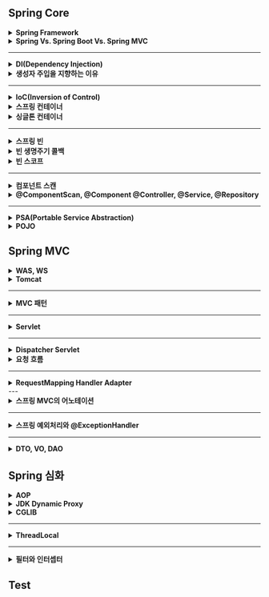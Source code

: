## Spring Core

<details>
    <summary><b>Spring Framework</b></summary>

## 정리
### 스프링 프레임워크란?
- 자바 엔터프라이즈 개발을 편하게 해주는 경량급 오픈소스 애플리케이션 프레임워크
### 특징
- 프레임워크 
  - 응용 프로그램이나 소프트웨어 솔루션 개발을 수월하기 위해 구조, 틀이 제공된 소프트웨어 환경
- 애플리케이션 프레임워크
  - 특정 계층이나 기술, 업무 분야에 국한되지 않고 애플리케이션 전 영역을 포괄하는 범용적인 프레임워크
  - 애플리케이션 개발을 편하게 해준다.
- 경량급
  - 실제 스프링의 코드가 작은 규모로 되어있다는 뜻이 아니라 개발 환경이나 서버 환경이 더 가볍다는 의미이다.
  - EJB 는 WAS 를 이용하여 개발환경을 갖추는데 비용이 컸지만, Spring 은 톰캣이나 제티 등 가벼운 서버 환경에서도 동작한다.
    - 개발 과정이 더 편리해지고 생산성과 품질면에서 유리하다.
- 자바 엔터프라이즈 개발이 편하다.
  - 로우 레벨을 신경쓰지 않고 비즈니스 로직만 구현하는데 집중할 수 있다.
- 오픈 소스
  - 유연한 개발을 통해 버그와 문제점이 빠르게 발견된다.
  - 하지만 개발이 계속 될 것이라는 보장이 없다.
- POJO 기반
  - POJO(Plain Old Java Object) 기반으로 특정한 기술과 환경에 종속되지 않는 코드를 만들고 쉬운 개발을 보장해준다.
  - AOP, DI, PSA
## 예상 질문

## 참조
- https://incheol-jung.gitbook.io/docs/study/tobys-spring/undefined/8
</details>

<details>
    <summary><b>Spring Vs. Spring Boot Vs. Spring MVC</b></summary>

## 정리
### Spring
- 애플리케이션 개발을 편하게 해준는 자바의 프레임워크로 IoC 와 DI 를 통해 느슨한 결합을 유지할 수 있게 합니다.
### Spring Boot
- 스프링 프레임워크의 모듈로 설정 과정을 최소화 하도록 돕습니다. 
- 특징
  - 자동 설정
  - 내장 서버 제공 (톰캣, 제티)
  - in-memory DB 제공(H2)
  - 의존성의 버전 관리 (starter)
  - boilerplate code 빈도 낮춤
### Spring MVC
- 웹 애플리케이션 개발을 위한 MVC 프레임워크로 HTTP 기반입니다.
- 특징
  - MVC 패턴
  - 웹 애플리케이션을 위한 설정이 되어있음
## 예상 질문

## 참조
- https://www.javatpoint.com/spring-vs-spring-boot-vs-spring-mvc
</details>

---

<details>
    <summary><b>DI(Dependency Injection)</b></summary>

## 정리
### DI 란?
- 외부에서 두 객체 간의 관계를 결정해주는 디자인 패턴
- 인터페이스를 사이에 둬서 클래스 레벨에서 의존관계가 고정되지 않도록 하고 런타임 시에 관계를 동적으로 주입하여 유연성을 높이고 결합도를 낮출 수 있다.
### 생성자 주입
- 생성자를 통해 의존관계를 주입하는 방식
- 생성자의 호출 시점에 1회 호출되는 것이 보장된다.
### Setter 주입
- Setter 를 통해 의존 관계를 주입하는 방법
- 주입받는 객체가 변경될 가능성이 있는 경우에 사용
### 필드 주입
- 필드에 바로 의존 관계를 주입하는 방법
- 외부에서 접근이 불가능해서 테스트 코드 작성에 어려움이 존재한다.
- DI 프레임워크가 강제된다.
## 예상 질문

## 참조
- https://mangkyu.tistory.com/150
</details>

<details>
    <summary><b>생성자 주입을 지향하는 이유</b></summary>

## 정리
- 객체의 불변성 확보
- 테스트 코드 작성 용이
- final 키워드 작성
- 스프링에 비침투적인 코드 작성
- 순환 참조 에러 방지
## 예상 질문

## 참조
- https://mangkyu.tistory.com/125
</details>

---

<details>
    <summary><b>IoC(Inversion of Control)</b></summary>

## 정리
### IoC 란?
- 객체의 생성과 의존 관계 설정 등의 제어권을 넘기는 것을 의미한다. 애플리케이션 코드가 아니라 IoC 컨테이너에 의해 제어된다.
## 예상 질문

## 참조

</details>

<details>
    <summary><b>스프링 컨테이너</b></summary>

## 정리
### 스프링 컨테이너 (IoC 컨테이너)란?
![spring_container](images/spring_container.png)
- 스프링에서 IoC 를 담당하는 컨테이너로, 객체의 생명주기를 관리한다.
- 빈 팩토리: 오브젝트의 생성과 오브젝트 사이의 런타임 관계를 설정하는 DI 관점으로 볼 때의 컨테이너
- 애플리케이션 컨텍스트: DI 를 위한 여러 컨테이너 기능을 추가한 것
  - 빈 사이에 이벤트를 발생시키고 이를 전달받는 기능
  - 국제화가 지원되는 텍스트 메시지를 관리하는 기능
  - 리스너로 등록된 빈에게 이벤트 발생을 알려주는 기능
- 빈을 등록, 생성, 등록, 반환하는 역할을 수행한다.
## 예상 질문

## 참조
- https://dev-coco.tistory.com/80
</details>

<details>
    <summary><b>싱글톤 컨테이너</b></summary>

## 정리
### 싱글톤이란?
- 하나의 클래스에 하나의 인스턴스만 존재하는 것
- 적합한 객체
  - 상태가 없는 공유 객체
  - 읽기 전용 객체
- 장점
  - 불푤요한 메모리 누수를 방지
  - 클래스 간에 데이터 공유가 쉽다.
- 단점
  - 테스트 하기가 힘들다.
  - 서버 환경에서 싱글톤을 보장할 수 없다. (JVM 이 분산되어 설치된 경우)
  - 의존 관계 상으로 클라이언트가 구체 클래스에 의존하게 된다.(DIP 위반)
### 자바 싱글톤과 스프링 싱글톤
- 스프링에서는 객체들을 싱글톤으로 관리한다. 이 객체들을 빈이라고 한다.
- 객체의 생명주기를 위임함으로써 자바 싱글톤의 단점을 극복할 수 있다.
### 싱글톤 컨테이너
- 스프링에서 싱글톤 형태의 오브젝트를 만들고 관리하는 기능을 수행한다.
- 싱글톤 레지스트리라고도 한다.
## 예상 질문

## 참조
- https://tecoble.techcourse.co.kr/post/2020-11-07-singleton/
- https://mangkyu.tistory.com/153
- https://catsbi.oopy.io/6c4846a1-130d-4aba-94ea-e630cc15056d
</details>

---

<details>
    <summary><b>스프링 빈</b></summary>

## 정리
### 스프링 빈이란?
- 컨테이너 안에 들어있는 객체
- 스프링 컨테이너에 의해 관리되는 자바 객체(POJO)
### 등록
- Component Scan
  - `@Component` 를 명시하여 빈을 추가한다. (이외에도 `@Controller`, `@Service`... 등등)
  - 개발자가 직접 컨트롤이 가능한 클래스들의 경우
  - 클래스 또는 인터페이스에 붙임
- `@Bean`
  - `@Configuration` 이 달린 클래스에서 빈으로 등록하면 된다.
  - 개발자가 컨토롤이 불가능한 외부 라이브러리들을 Bean 으로 등록할 경우
  - 메서드 또는 어노테이션에 붙임
- xml 등록
### Bean Lite Mode
- 다음과 같이 빈을 등록할 수 있다.
```java
@Configuration
public class AppConfig {

    @Bean
    public MemberService memberService() {
        return new MemberServiceImpl(memberRepository());
    }

    @Bean
    public OrderService orderService() {
        return new OrderServiceImpl(memberRepository(), discountPolicy());
    }

    @Bean
    public MemberRepository memberRepository() {
        return new MemoryMemberRepository();
    }
}
```
- 위와 같이 등록한 경우 memberService 와 orderService 에서 각각 다른 MemoryMemberRepository 인스턴스를 사용한다고 생각할 수 있다.
- 스프링에서는 CGLIB 를 통해 바이트코드를 조작하여 인스턴스가 있으면 해당 인스턴스를 사용하고 없으면 인스턴스를 생성하는 방식으로 동작한다.
- 이때 `@Configuration` 대신 `@Component` 를 사용하면 Bean Lite Mode 로 동작하는데
  - Bean Lite Mode 는 CGLIB 를 이용하여 바이트 코드 조작을 하지 않는 방식을 의미한다.
  - 싱글톤을 보장하지 않는다.
## 예상 질문
- 스프링 빈(싱글톤 스코프)는 Thread-safe 한가?
  - 싱글톤 레지스트리를 통해 private 생성자, static 변수 등의 코드 없이 비즈니스 로직에 집중하고 테스트 코드에 용이한 싱글톤 객체를 제공하는 것뿐지지, 동기화 문제는 개발자가 처리해야 한다.
## 참조
- https://steady-coding.tistory.com/594
</details>

<details>
    <summary><b>빈 생명주기 콜백</b></summary>

## 정리
### Singleton 생명주기
1. 스프링 컨테이너 생성
2. 스프링 빈 생성
3. 의존 관계 주입
4. 초기화 콜백
5. 사용
6. 소멸전 콜백
7. 스프링 종료
### Prototype 생명주기
1. 스프링 컨테이너 생성
2. 스프링 빈 생성
3. 의존 관계 주입
4. 초기화 콜백
5. 사용
6. GC 에 의해 수거
## 예상 질문

## 참조

</details>

<details>
    <summary><b>빈 스코프</b></summary>

## 정리
### Singleton 빈
- 스프링 컨테이너에서 한번만 생성되며, 컨테이너가 사라질 때 제거된다.
- 스코프가 명시되지 않으면 싱글톤 빈이다.
- `@Scope("singletone")`
- 적합한 객체
  - 사용할 때마다 상태가 달라져야 하는 객체
  - 쓰기가 가능한 상태가 있는 객체
### Prototype 빈
- DI 가 발생할 때마다 새로운 객체가 생성되어 주입된다.
- 빈 소멸에 스프링 컨테이너가 관여하지 않고 GC 에 의해 빈이 제거된다.
- `@Scope("prototype")`
- 적합한 객체
  - 상태가 없는 공유 객체
  - 읽기 전용으로만 상태를 가진 객체
  - 쓰기가 가능한 상태를 지니면서 사용 빈도가 높은 객체(동기화 필요)
### 웹 스코프
- Spring MVC 를 사용할 경우 제공
- 웹 환경에서만 동작하는 스코프
  - 특정 주기가 끝날 때까지 관리한다.
#### 종류
- Request
  - HTTP 요청 하나가 들어오고 나갈 때까지 유지되는 스코프
  - 각각의 HTTP 요청마다 별도의 빈 인스턴스가 생성되고 관리된다.
- Session
  - HTTP Session 과 동일한 생명 주기를 가지는 스코프
- Application
  - 서블릿 컨텍스트와 동일한 생명 주기를 가지는 스코프
- WebSocket
  - 웹 소켓과 동일한 생명 주기를 가지는 스코프
## 예상 질문

## 참조

</details>

---

<details>
    <summary><b>컴포넌트 스캔</b></summary>

## 정리
### 컴포넌트 스캔이란?
- 빈으로 등록할 클래스들을 스프링 빈으로 등록해주는 과정
- `@Component` 를 가진 클래스가 대상
### 특징
- 빈 이름
  - 가장 앞 문자를 소문자로 바꾼 것이 빈 이름이 된다.
  - MemberService -> memberService
  - 수동 지정: `@Component("name")`
- 컴포넌트 스캔 범위: `@ComponentScan` 이 있는 파일의 패키지 아래를 찾는다.
  - basePackages, basePackageClasses 로 지정 가능
- 주의할 점
  - 하나의 인터페이스에 여러 구현체가 있을 때, 하나의 구현체에만 @Component 를 붙여야 충돌을 피할 수 있다.
    - 만약 여러 곳에 @Component 를 붙인다면, @Qualifier, @Primary 등을 이용해 충돌을 해결할 수 있다.
## 예상 질문

## 참조
- https://velog.io/@neity16/Spring-%ED%95%B5%EC%8B%AC-%EC%9B%90%EB%A6%AC-%EA%B8%B0%EB%B3%B8%ED%8E%B8-6-%EC%BB%B4%ED%8F%AC%EB%84%8C%ED%8A%B8-%EC%8A%A4%EC%BA%94Component-Scan-DI
</details>

<details>
    <summary><b>@ComponentScan, @Component @Controller, @Service, @Repository</b></summary>

## 정리
### @ComponentScan
- 해당 어노테이션이 있는 패키지를 기준으로 스캔 작업이 일어난다.
- stereotype 어노테이션들이 붙은 클래스들을 찾아 컨테이너에 등록한다.
- stereotype 을 여러 개로 나눈 이유는 가독성과 다른 처리를 위함이다.(`@Repository` 의 `DataAccessExection` 처리)
### @Component
- 스프링 빈으로 등록하기 위해 표시하는 기본 어노테이션
### @Configuration
- 빈 등록 클래스인 것을 나타내는 어노테이션
### @Controller
- Web MVC 에서 자주 사용하는 어노테이션으로 Controller 를 명시하기 위해 사용한다.
- vs `@RestController`
  - `@RestController` 는 Restful 서비스를 제공하기 위해 `@Controller` 를 확장한 개념이다.
  - `@Controller` 에 `@ResponseBody` 를 추가한 것이다.
  - View 를 통해 출력되지 않고 데이터 타입에 따라 MessageConverter 를 통해 변환이 된다.
### @Service
- 서비스 레이어라는 것을 표시하기 위한 어노테이션
### @Repository
- Repository 레이어라는 것을 표시하는 레이어
- DAO 메서드에서 발생하는 Unchecked Exception 를 `DataAccessException` 로 변환하는 역할 수행
## 예상 질문

## 참조

</details>

---

<details>
    <summary><b>PSA(Portable Service Abstraction)</b></summary>

## 정리
### PSA 란?
- 추상화 계층을 통해 기반 로직을 숨겨 개발자에게 편의성을 제공해주는 것
- 내부 구현과 관계 없이 외부에서 접근할 수 있는 구조이다.
  - POJO 원칙을 따른 Spring 의 기능으로, Spring 에서 사용하는 라이브러리들은 PSA 를 지켜야 한다.
### Spring Web MVC
- HttpServlet 을 상속받아 서블릿을 작성하는 부분을 추상화하였다.
#### 편의성 제공
- `@Controller` 어노테이션을 통해 요청을 매핑하는 컨트롤러로 역할을 부여할 수 있다.
- `@GetMapping` 과 `@PostMapping` 을 통해 요청을 매핑할 수 있다.
- 어노테이션을 통해 doPost(), doGet() 메서드를 구현하는 작업을 하지 않아도 된다.
> 서블릿 사용
```java
   public class FooServlet extends HttpServlet {
    
       // GET
       @Override
       protected void doGet(HttpServletRequest req, HttpServletResponse resp) throws ServletException, IOException {
           super.doGet(req, resp);
       }
   	
       // POST
       @Override
       protected void doPost(HttpServletRequest req, HttpServletResponse resp) throws ServletException, IOException {
           super.doPost(req, resp);
       }
   }
 ```
> 어노테이션 사용
```java
 @Controller
 class FooController {
 
   @GetMapping("/foo/new")
   public String createFoo(Map<String, Object> model) {
       // do something
   }
   
   @PostMapping("/bar/new")
   public String createBar(@Valid Bar bar, BindingResult result) {
       // do something
   }
 
 }
 ```
#### Portable
- 서블릿 기반에서 reactive 기반으로의 변경이 용이하다.
- 서블릿을 사용하는 코드에서 일부 코드만 바꿔주면 webflux 코드로 사용할 수 있다.
- 또한, WAS 또한 Tomcat 이 아닌 netty 로 변경하는 등 기존 코드를 변경하지 않고 기술 스택을 변경할 수 있다.
### Spring Transaction
#### 편의성 제공
- 다음과 같이 복잡한 트랜잭션 설정 코드를 작성하지 않고 `@Transactional` 을 통해 편리하게 트랜잭션 처리를 할 수 있다.
> [Oracle 페이지 예제](https://docs.oracle.com/javase/tutorial/jdbc/basics/transactions.html)
```java
public class Foo { 
  public void updateCoffeeSales(HashMap<String, Integer> salesForWeek) throws SQLException {
    String updateString =
            "update COFFEES set SALES = ? where COF_NAME = ?";
    String updateStatement =
            "update COFFEES set TOTAL = TOTAL + ? where COF_NAME = ?";

    try (PreparedStatement updateSales = con.prepareStatement(updateString);
         PreparedStatement updateTotal = con.prepareStatement(updateStatement))

    {
      con.setAutoCommit(false);
      for (Map.Entry<String, Integer> e : salesForWeek.entrySet()) {
        updateSales.setInt(1, e.getValue().intValue());
        updateSales.setString(2, e.getKey());
        updateSales.executeUpdate();

        updateTotal.setInt(1, e.getValue().intValue());
        updateTotal.setString(2, e.getKey());
        updateTotal.executeUpdate();
        con.commit();
      }
    } catch (SQLException e) {
      JDBCTutorialUtilities.printSQLException(e);
      if (con != null) {
        try {
          System.err.print("Transaction is being rolled back");
          con.rollback();
        } catch (SQLException excep) {
          JDBCTutorialUtilities.printSQLException(excep);
        }
      }
    }
  }
}
```
#### Portable
- JDBC 를 사용하는 `DatasourceTransactionManager`, JPA 를 사용하는 `JpaTransactionManager`, Hibernate 를 사용하는 `HibernateTransactionManager` 등 구현체를 유연하게 바꿀 수 있다.
#### Spring Cache
- `@Cacheable` 를 통해 추상화할 수 있다. 
- JCacheManager, ConcurrentMapCacheManager, EhCacheCacheManager 등 구현체를 바꿔도 정상적으로 동작한다.
## 예상 질문

## 참조
- https://dev-coco.tistory.com/83
- https://www.youtube.com/watch?v=P3vzrqADl8I
</details>

<details>
    <summary><b>POJO</b></summary>

## 정리
### POJO 란?
- Plain Old Java Object 의 약자로 특정 기술(프레임워크, 라이브러리 등) 에 종속적이지 않은 객체를 의미한다.
### 왜 필요한가?
- Spring 이전에 많이 쓰이던 EJB 는 클래스 코드가 EJB 에 지나치게 종속적이라는 문제가 존재했다.
- 이를 해결하기 위해 즉, 특정 기술에 지나치게 의존적이게 되는 현상을 방지하기 위해 POJO 라는 개념이 나오게 되었다.
### 조건
- 특정 규약에 종속되지 않아야 한다.
  - Java 에서 제공하는 API 외에는 종속되는게 없어야 함
- 특정 환경에 종속되지 않아야 한다.
  - 특정 기업의 프레임워크나 서버에서만 동작 가능한 코드로 작성하면 안된다.
- 객체지향적 원리에 충실해야 한다.
  - 단일 책임 원칙을 지켜야 한다.
### 장점
- 장점
  - 테스트하기 편하다.
  - 로우 레벨과 분리되기 때문에 비즈니스 로직에만 집중할 수 있게 된다.
### 특징
- POJO 클래스는 public 이어야 한다.
- 필드의 접근제어자에 대해 제한이 없다.
### vs Java Bean 
- 자바 빈은 제약 사항이 좀 더 많은 POJO 이다.
- 제약 사항
  - Serializable 을 구현해야 한다.
  - 필드의 접근 지정자는 private 이어야 한다.
  - 기본 생성자를 만들어야 한다.
  - getter, setter 이름을 getX, setX 형태로 해야 한다.(boolean 의 경우 isX 가능)
- Java Bean trade-off
  - 가변성
    - setter 로 인해 동시성이나 일관성 이슈가 있다.
  - Boilerplate
    - getter 와 setter 를 통해 코드가 난잡해짐
## 예상 질문

## 참조
- https://mangkyu.tistory.com/281
- https://www.nowwatersblog.com/springboot/springstudy/POJO
- https://www.baeldung.com/java-pojo-class
</details>

## Spring MVC

<details>
    <summary><b>WAS, WS</b></summary>

## 정리
### WAS 란?
- 특정 로직을 처리하는 동적인 컨텐츠를 제공하는 서버 (정적인 컨텐츠도 제공할 수 있다.)
- 예시로는 Tomcat, JBoss, Jeus 등이 존재한다.
### Web Server 란?
- 정적인 컨텐츠를 제공하는 서비스
- 예시로는 Apache, Nginx 등이 존재한다.
### WAS 로 정적인 컨텐츠를 제공하지 않는 이유?
- WAS 는 로직을 처리하는데 집중해야 한다.
- 기능을 분리하여 서버 부하를 방지해야 한다.
- 동적인 컨텐츠가 지연되면 정적 컨텐츠의 제공에도 영향을 받을 수 있다.
- 
## 예상 질문

## 참조
- https://yozm.wishket.com/magazine/detail/1780/
</details>

<details>
    <summary><b>Tomcat</b></summary>

## 정리
### Tomcat 이란?
- WAS 로서 Java EE 기반으로 만들어져 JSP 와 Servlet 을 구동하기 위한 서블릿 컨테이너 역할을 수행한다.
### Apache 
- Web Server 로 정적인 웹페이지를 응답한다.
### Apache Tomcat
- 아파치의 일부 기능을 가져온 톰캣이다.
- 정적인 웹 페이지는 아파치만 사용하고, 동적인 웹페이즈는 톰캣도 같이 이용한다.
## 예상 질문

## 참조

</details>

---

<details>
    <summary><b>MVC 패턴</b></summary>

## 정리
### MVC 패턴이란?
- Model, View, Controller 로 애플리케이션을 구성하는 디자인 패턴이다.
![mvc_pattern](images/mvc_pattern.png)
### Model
- 뷰에 출력할 데이터를 담는다.
- 뷰가 필요한 데이터를 모델에 담기 때문에 뷰는 비즈니스 로직이나 데이터 접근을 몰라도 된다.
### View
- 레이아웃과 화면 처리
### Controller
- HTTP 요청을 받아 파라미터를 검증하고 비즈니스 로직을 수행한다.
- 뷰에 전달할 결과 데이터를 조회하여 모델에 담는다.
- Controller 에 비즈니스 로직을 담는 경우 코드가 너무 비대해져 Service 계층을 넣기도 한다.
### 장단점
- 장점
  - 기능 별로 코드를 분리하여, 가독성을 높이고 재사용성을 증가시킨다.
  - 구조가 단순하다.
- 단점 
  - 뷰와 모델의 완벽한 분리가 어렵고, 애플리케이션이 커질수록 코드가 복잡해지고 유지보수가 어렵다.
### JSP 웹 아키텍쳐
#### Model 1
- 뷰와 로직을 모두 JSP 페이지에서 처리
- 장점
  - 구조가 단순하여 개발 속도가 빠르다.
  - 진입 장벽이 낮다.
- 단점
  - 뷰와 로직이 섞이기 때문에 코드가 복잡해진다.
  - 백엔드와 프론트엔드의 분업이 어렵다.
  - 코드의 재사용성이 낮고 유지보수가 힘들다.
#### Model 2
- JSP 에서 출력만 처리
- 장점
  - 출력을 위한 뷰 코드가 로직 부분과 분리되어 코드가 깔끔해진다.
  - 뷰와 로직의 역할 분담이 수월해진다.
  - 기능에 따라 분리되므로 재사용성이나 유지보수가 좋아진다.
- 단점
  - 구조가 복잡해 개발 속도가 느리고 진입 장벽이 존재한다.
  - 구조 설계를 위한 많은 시간이 필요하다.
## 예상 질문

## 참조
- https://hsp1116.tistory.com/9
</details>

---

<details>
    <summary><b>Servlet</b></summary>

## 정리
### Servlet 이란?
- 클라이언트의 요청을 처리하고, 그 결과를 반환하는 Servlet 클래스의 구현 규칙을 지킨 자바 웹 프로그래밍 기술
### 특징
- 클라이언트의 요청에 대해 동적으로 작동하는 웹 애플리케이션 컴포넌트
- html 을 사용하여 요청에 응답한다.
- Java Thread 이용
- MVC 에서는 Controller 로 이용된다.
- HTTP 프로토콜 서비스를 지원하는 HttpServlet 클래스를 상속받는다.
- UDP 보다 처리 속도가 느리다.
- HTML 변경 시 Servlet 을 재컴파일해야한다.
- 한계점
  - 자바 코드로 HTML 을 작성하기 때문에 코드 작성이 어렵다.
  - 이를 보완하고자 템플릿 엔진이 나왔다.
  - 예) JSP, Thymeleaf, Freemarker
### 동작 방식
![Servlet](images/Servlet.png)
1. 클라이언트가 URL 을 입력하면 HTTP 요청이 서블릿 컨테이너로 전달된다.
2. 요청을 전달받은 서블릿 컨테이너는 HttpServletRequest, HttpServletResponse 객체를 생성한다.
3. web.xml 을 기반으로 사용자가 요청한 URL 에 해당하는 서블릿을 찾는다.
4. 해당 서블릿에서 service() 메서드를 호출하고 HTTP 메서드에 따라 doGet(), doPost() 메서드를 호출한다.
5. 응답이 끝나면 HttpServletRequest, HttpServletResponse 객체를 소멸시킨다.
#### Servlet 생명주기
![Servlet_Life_Cycle](images/Servlet_Life_Cycle.png)
### Servlet Container
- 서블릿을 관리해주는 컨테이너
- 클라이언트의 요청을 전달받아 응답을 할수있게 웹서버와 소켓 통신을 한다.
- 예시: 톰캣
  - 웹 서버와 통신하여 JSP 와 Servlet 이 작동하는 환경을 제공
#### 역할
- 웹서버와 통신 지원
  - 소켓을 생성하고 연결하는 것 등을 추상화시켜 비즈니스 로직에만 집중하게 해준다.
- 서블릿의 생명주기 관리
- 멀티쓰레드 지원 및 관리
  - 요청 하나 당 자바 쓰레드 하나를 생성하여 요청을 처리한다.
- 선언적인 보안 관리
  - 보안 관련 내용을 서블릿이나 자바 코드에 작성하지 않아도 된다.
  - 수정 사항이 생겨도 재컴파일을 하지 않아도 된다.
### JSP
- Java Server Page
- 자바 코드가 들어가있는 HTML 코드
- 웹 프로그래머가 소스 코드를 수정할 경우 디자인 부분을 건들지 않아도 되서 효율적
- HTML 작성을 깔끔하게 작성할 수 있고 동적으로 자바 코드를 넣을 수 있다.
- 서블릿은 데이터의 입력, 수정 등에 대한 제어를 JSP 에게 넘긴다.
#### 동작 방식
![Servlet_Operation](images/Servlet_Operation.png)
- 클라이언트가 JSP 파일을 요청하면 동적으로 데이터를 jsp 파일에 넣어 컨테이너에 전달한다.
- 컨테이너는 해당 JSP 파일을 java 파일로 변환한다.
- WAS 에 의해 JSP 파일은 서블릿 클래스 파일로 컴파일된다.
## 예상 질문

## 참조
- https://mangkyu.tistory.com/14
</details>

---

<details>
    <summary><b>Dispatcher Servlet</b></summary>

## 정리
### Front Controller 패턴
- 서블릿 하나로 클라이언트의 요청을 받는 패턴이다.
- 중복 코드가 없어지고 공통 처리를 할 수 있다.
- Spring MVC 에서는 Dispatcher Servlet 이 해당 역할을 수행한다.
### Dispatcher Servlet
- 표현 계층에서 HTTP 요청을 모두 받는 프론트 컨트롤러이다.
- 공통 작업은 DispatcherServlet 에서 처리하고 세부 작업은 해당 컨트롤러에 위임한다.
## 예상 질문

## 참조

</details>

<details>
    <summary><b>요청 흐름</b></summary>

## 정리
![DispatcherServlet](images/DispatcherServlet.png)
1. HTTP 요청이 들어온다.
2. 핸들러 매핑이 해당 요청을 처리할 컨트롤러를 조회한다.
3. 핸들러를 처리할 핸들러 어댑터를 조회한다.
4. 핸들러 어댑터를 통해 핸들러의 메서드를 실행한다.
5. ModelView 를 반환한다.
6. 뷰 이름을 viewResolver 에게 전달하고 해당하는 View 객체를 반환한다.
7. 뷰에게 모델을 전달한다.
8. HTTP 응답을 내보낸다.
## 예상 질문
- 하나의 컨트롤러로 여러 요청을 받을 수 있을까?
  - 해당 컨트롤러는 싱글턴으로 등록되어 여러 스레드의 요청이 들어와도 하나의 컨트롤러 객체를 공유하며 처리된다. 다만 상태를 가질 경우 Thread-safe 하지 않을 수 있다.
## 참조
- https://tecoble.techcourse.co.kr/post/2021-06-25-dispatcherservlet-part-1/
</details>

---

<details>
    <summary><b>RequestMapping Handler Adapter</b></summary>

## 정리
### @RequestMapping Handler Adapter 란?
- 어노테이션 기반 컨트롤러인 @RequestMapping 을 지원하는 핸들러 어댑터이다.
- HandlerAdapter 인터페이스를 확장하여 구현한 클래스 중 하나이다.
  - RequestMappingHandlerAdapter
  - HttpRequestHandlerAdapter: HttpRequestHandler 처리
  - SimpleControllerHandlerAdapter: Controller 인터페이스 처리
#### 동작 방식
![RequestMappingHandlerAdapter](images/RequestMappingHandlerAdapter.png)
1. 클라이언트의 요청에 따라 HandlerMapping 에서 핸들러를 가져온다. 가져온 핸들러를 통해 핸들러 어댑터를 결정한다.
```java
class DispatcherServlet {
	protected void doDispatch(HttpServletRequest request, HttpServletResponse response) throws Exception {
        // ...
      
		// Determine handler for the current request.
		mappedHandler = getHandler(processedRequest);
		if (mappedHandler == null) {
			noHandlerFound(processedRequest, response);
			return;
		}

		// Determine handler adapter for the current request.
		HandlerAdapter ha = getHandlerAdapter(mappedHandler.getHandler());
		
        // ...
	}
}
```
2. HandlerMethodArgumentResolver 에 의해 클라이언트의 요청에 있는 파라미터들을 객체로 변환한다.
3. 이 때의 핸들러 어댑터가 RequestMappingHandlerAdapter 로 해당 핸들러 어댑터의 handle() 메서드를 실행한다.
```java
class DispatcherServlet {
	protected void doDispatch(HttpServletRequest request, HttpServletResponse response) throws Exception {
        // ...

        // Actually invoke the handler.
        mv = ha.handle(processedRequest, response, mappedHandler.getHandler());
		
        // ...
	}
}
```
4. HandlerMethodReturnValuehandler 에서 응답 값을 변환하고 처리한다.
  - ModelAndView, json 등의 형태로 반환

## 예상 질문
- 
## 참조
- https://kmkunk.tistory.com/149
</details>
---

<details>
    <summary><b>스프링 MVC의 어노테이션</b></summary>

## 정리
### 종류
- @RequestMapping
  - URI 를 Controller 와 매핑할 때 사용
  - 공통 경로를 지정하기 위해 주로 사용
- @GetMapping, @PostMapping, @DeleteMapping, @PutMapping, @PatchMapping
  - HTTP 메서드를 설정함과 동시에 하위 url 설정
- @RequestParam
  - query string 의 값을 가져올 때 사용
  - 값을 변환할 때 등록한 컨버터나 PropertyEditor 에 의존
- @RequestPart
  - multipart/form-data 형태의 요청이 들어올 때 사용
  - HttpMessageConvertor 에 의전
    - Content-Type 헤더에 들어있는 값을 보고 판단
- @RequestBody
  - 클라이언트가 전송하는 Json 형태의 HTTP Body 를 Java 객체로 변환하는 역할 수행
  - MappingJackson2HttpMessageConverter 이용
    - 내부적으로 ObjectMapper 사용
  - 기본 생성자로 객체를 만들고, Getter 나 Setter 등의 메소드로 필드를 찾아 Reflection 으로 값을 설정
- @ModelAttribute
  - form 형태의 HTTP Body 와 요청 파라미터들을 생성자나 Setter 로 바인딩하기 위해 사용
  - 객체의 타입과 파라미터의 타입이 일치하는지 확인하는 작업을 추가로 실행한다.
    - 만약 검증을 통과하지 못하면 BindException 발생
  - 생성자로 값이 설정되고 생성자로 값이 설정되지 않는 필드는 Setter 로 설정
- @RequestHeader
  - HTTP Header 의 정보를 꺼낼 때 사용
- @PathVariable
  - path variable 값을 가져올 때 사용
## 예상 질문
- 
## 참조
- https://devlog-wjdrbs96.tistory.com/401
- https://mangkyu.tistory.com/72
</details>

---

<details>
    <summary><b>스프링 예외처리와 @ExceptionHandler</b></summary>

## 정리
### 스프링 예외처리
- 스프링은 예외 처리를 위해 BasicErrorController 를 구현해두었다.
  - 스프링 부트에서는 예외가 발생하면 기본적으로 /error 로 예외 요청을 다시 전달하도록 WAS 설정을 한다.
  > 컨트롤러(예외발생) -> 인터셉터 -> 서블릿(Dispatcher Servlet) -> 필터 -> WAS -> WAS -> 필터 -> Dispatcher Servlet -> 인터셉터 -> BasicErrorController
- 결론은 에러 컨트롤러를 한번 더 호출한다.
- Spring 은 예외 처리를 비즈니스 로직과 분리하기 위해 HandlerExceptionResolver 인터페이스를 사용한다.
  - 발생한 Exception 을 catch 하고 HTTP 상태나 응답 메시지 등을 설정하는 과정에서 WAS 에서는 정상적으로 응답이 나간것으로 인식한다.
    - 따라서 WAS 를 다시 거쳐 예외 컨트롤러를 거치는 과정을 겪지 않는다.
### HandlerExceptionResolver
- 해당 인터페이스에는 다음과 같은 구현체가 빈으로 등록이 되어있다.(언급한 순서대로 우선순위가 지정되어있음)
  - DefaultErrorAttributes
    - 에러 속성을 저정하며 직접 예외 처리하지 않음
  - ExceptionHandlerExceptionResolver
    - 에러 응답을 위한 Controller 나 ControllerAdvice 에 있는 ExceptionHandler 처리
  - ResponseStatusExceptionResolver
    - HTTP 상태 코드를 지정하는 @ResponseStatus 또는 ResponseStatusException 처리
  - DefaultHandlerExceptionResolver
    - Spring 내부의 기본 예외 처리
#### 흐름
1. ExceptionHandlerResolver 동작
   1. 예외가 발생한 컨트롤러 안에 적합한 @ExceptionHandler 가 있는지 검사
   2. 만약 있다면 처리하고 없다면 @ControllerAdvice 가 붙은 클래스로 넘어가서 다시 검사
   3. 만약 있다면 처리하고 해당 에러에 적합한 @ExceptionHandler 가 없다면 다음 처리기로 넘어감
2. ResponseStatusExceptionResolver 동작
   1. @ResponseStatus 가 있는지 또는 ResponseStatusException 이 있는지 검사
   2. 만약 있다면 ServletResponse 의 sendError() 로 예외가 서블릿까지 전달되고, 서블릿이 BasicErrorController 로 요청 전달
   3. 없다면 다음 처리기로 이동
3. DefaultHandlerExceptionResolver
   1. Spring 의 내부 예외인지 검사하여 맞으면 에러를 처리하고 아니면 넘어감
4. 적합한 ExceptionResolver 가 없으므로 예외가 서블릿까지 전달되고, 서블릿은 SpringBoot 가 실행한 자동 설정에 맞게 BasicErrorController 로 요청을 전달함

### @ResponseStatus
- 에러 HTTP 상태를 변경
- 적용 범위
  - Exception 클래스
  - 메서드에 @ExceptionHandler 와 함께
  - 클래스에 @RestControllerAdvice 와 함께
- WAS 까지 예외를 전달하여 에러 컨트롤러를 재호출하게 한다.
- 한계점
  - 에러 응답의 내용을 수정할 수 없다.
  - 예외 클래스와 강하게 결합되어 같은 예외는 같은 상태와 에러 메시지를 반환한다.
  - 별도의 응답 상태가 필요하다면 예외 클래스를 추가해야 한다.
  - WAS 까지 예외가 전달되어 컨트롤러를 재호출한다.
  - 외부에서 정의한 Exception 클래스에는 사용할 수 없다.
### ResponseStatusException
- 외부 라이브러리에서 정의한 코드에 @ResponseStatus 를 붙일 수 없는 단점을 해결하기 위해 나왔다.
- HTTP 상태와 선택적으로 reason 과 cause 를 추가할 수 있다.
- UncheckedException 을 상속받고 있어 명시적으로 예외를 처리하지 않아도 된다.
- 한계점
  - 직접 예외 처리를 프로그래밍하므로 일관된 예외 처리가 어렵다.
  - 예외 처리 코드가 중복된다.
  - Spring 내부의 예외를 처리하는 것이 어렵다.
  - 예외가 WAS 까지 전달된다.
### @ExceptionHandler
- 유연하게 에러 처리를 하기위해 제공하는 기능
- 적용 범위
  - 컨트롤러의 메서드
  - @ControllerAdvice, @RestControllerAdvice 가 있는 클래스의 메서드
- Exception 클래스들을 속성으로 받아 처리할 예외를 지정할 수 있다.
  - @ResponseStatus 와 같이 사용할 수 있고, 이 때 ResponseEntity 와 같이 사용한다면 ResponseEntity 의 상태 코드가 먼저 적용된다. 
  - @ResponseStatus 와 달리 응답 페이로드를 자유롭게 다룰 수 있다.
- 주의점
  - 속성으로 등록한 예외 클래스와 파라미터로 받는 예외 클래스가 동일해야 한다.
- 한계점
  - 컨트롤러에 넣을 경우, 컨트롤러에 에러 처리 코드가 섞이고 에러 처리 코드가 다른 컨트롤러와 중복될 수 있다.
### @ControllerAdvice, @RestControllerAdvice
- @ExceptionHandler 를 전역적으로 처리할 수 있게 한다.
- 둘의 차이는 json 으로 응답을 내려주는 것의 차이이다.
- 해당 어노테이션이 붙은 클래스는 빈으로 등록되어 전역적으로 에러를 핸들링할 수 있다.
- basePackages 로 특정 클래스나 패키지를 지정할 수 있다.
- 스프링에서는 NoHandlerFoundException 과 같은 예외를 처리하는 클래스를 미리 만들어두었다.
  - ResponseEntityExceptionHandler
  - @ControllerAdvice 가 붙은 클래스는 해당 추상 클래스를 상속받아 일관된 예외 응답을 내려줄 수 있다. 
- 주의할 점
  - 해당 어노테이션을 붙인 클래스가 여러 개가 존재할 경우, @Order 어노테이션으로 순서를 지정해야 한다. 그렇지 않으면 spring 에 의해 임의의 순서대로 처리하게 된다.
## 예상 질문
- 
## 참조
- https://mangkyu.tistory.com/204
</details>

---

<details>
    <summary><b>DTO, VO, DAO</b></summary>

## 정리
### DTO
- 계층 간 데이터의 교환을 위한 자바 Bean
- 로직을 가지지 않는 데이터 클래스이다.
### VO
- 읽기 전용 클래스로 불변 클래스이다.
- 주로 값 타입을 표현하기 위해 사용한다.
- equals() 와 hashcode() 를 재정의하여 내부의 값이 같으면 같은 객체라고 인식하게 한ㄴ다.
### DAO
- DB 의 data 에 접근하기 위한 객체
## 예상 질문
- 
## 참조
- 
</details>

## Spring 심화

<details>
    <summary><b>AOP</b></summary>

## 정리
### AOP 란?
- 관점 지향 프로그래밍으로 공통 관심 사항과 핵심 관심 사항을 분리하는 것을 의미한다.
### 목적
- 소스 코드에서 반복적으로 쓰이는 코드를 Aspect 로 모듈화 하여 핵심 로직에서 분리
- 개발자가 핵심 로직에 집중할 수 있게 한다.
### 주요 용어
![AOP_Concepts](AOP_Concepts.png)
- Aspect: 공통된 관심사를 모듈화한 것
- JoinPoint: Advice 가 적용될 수 있는 모든 위치
- Advice: 부가 기능 로직을 정의하는 곳
- PointCut: JoinPoint 중 Advice 가 적용될 위치를 선별하는 표현식
- Target: Aspect 를 적용하는 곳
- Weaving: PointCut 에 의해 결정된 Target 의 JoinPoint 에 Advice 를 적용하는 것
### 장점
- 공통 관심 사항을 핵심 관심 사항으로부터 분리시켜 핵심 로직을 깔끔하게 유지할 수 있다.
- 코드의 가독성, 유지보수성을 높일 수 있다.
- 각각의 모듈에 수정이 필요하면 다른 모듈의 수정 없이 해당 로직만 변경하면 된다.
- 공통 로직을 적용할 대상을 선택할 수 있다.
### Spring AOP 의 동작 방식
1. 다이내믹 프록시 객체의 생성 요청
2. 포인트컷을 통한 부가 기능 대상 여부 확인
3. 어드바이스로 부가 기능 적용
4. 실제 기능 처리
#### 특징
- 자바의 기본 JDK 와 스프링 컨테이너 외에는 다른 기술이 필요하지 않다.
- 스프링 컨테이너가 필요해 부가기능 처리가 어렵다.
### AspectJ AOP
- CGLIB 바이트 조작 라이브러리를 사용한다.
- 타겟 오브젝트의 바이트 코드를 고쳐서 부가기능을 직접 넣는 방식으로 동작한다.
- 프록시를 사용하지 않는 이유
  - 바이트 코드를 조작하면 Spring 과 같은 컨테이너의 도움이 필요하다.
  - 프록시 방식보다 훨씬 강력하고 유연한 AOP 를 제공한다.
- 적용하는 방법
  - 클래스 또는 메서드의 이름 패턴으로 적용
  - 빈의 이름으로 적용
  - 어노테이션으로 적용
## 예상 질문
- 
## 참조
- https://www.baeldung.com/spring-aop
- https://mangkyu.tistory.com/161
</details>

<details>
    <summary><b>JDK Dynamic Proxy</b></summary>

## 정리
### Proxy 패턴
- 디자인 패턴 중 하나로, 오리지널 객체 대신 프록시 객체를 사용해 로직의 흐름을 제어하는 패턴이다.
### JDK Dynamic Proxy 란?
- Java 언어에서 제공하는 라이브러리로, 프록시 객체를 자동으로 생성해준다.
- 인터페이스를 기반으로 프록시를 생성해주는 방식
- 한계점
  - 프록시를 적용하기 위해서 반드시 인터페이스를 생성하야 함
  - 구체 클래로는 빈을 주입받을 수 없고, 반드시 인터페이스로만 주입받아야 함
## 예상 질문
- 
## 참조
- 
</details>

<details>
    <summary><b>CGLIB</b></summary>

## 정리
### CGLIB 란?
- 클래스 기반으로 바이트코드를 조작하여 프록시를 생성하는 방법
- 인터페이스가 없어도 동작한다.
- 제약 사항
  - 기본 생성자가 필요하다.
  - 생성자가 2번 호출된다.
  - final 클래스나 final 메서드에는 적용이 안된다.
## 예상 질문
- 
## 참조
- 
</details>

---

<details>
    <summary><b>ThreadLocal</b></summary>

## 정리
### ThreadLocal 이란?
- 각 쓰레드에 할당되는 저장 공간이다.
- 주의 사항
  - 멀티 쓰레드 환경에서는 쓰레드 풀을 많이 이용하여 비용을 낮춘다.
  - 이런 환경에서 ThreadLocal 를 사용하는 경우 ThreadLocal 변수에 보관된 데이터를 사용이 끝나면 반드시 remove() 를 통해 삭제를 해야 한다.
  - 쓰레드 풀 환경에서는 해당 쓰레드가 재사용될 수 있기 때문에 이전에 사용했던 값을 공유할 수 있다.
#### 활용
- Spring Security
  - 사용자 인증 정보를 전파하기 위해 ThreadLocal 을 사용한다.
- Spring Transaction
  - 트랜잭션 매니저가 트랜잭션 컨텍스트를 전파하는데 ThreadLocal 을 사용한다.
  - 트랜잭션 매니저는 Connection 을 ThreadLocal 로 관리한다.
- 쓰레드에서 안전한 데이터 보관
## 예상 질문
- 
## 참조
- https://icarus8050.tistory.com/95
</details>

---

<details>
    <summary><b>필터와 인터셉터</b></summary>

## 정리
### Filter 란?
- Dispatcher Servlet 에 요청이 전달되기 전/후에 url 패턴에 맞는 모든 요청에 대해 부가 작업을 처리하는 기능 제공
- WAS 단에서 동작하기 때문에 Spring 과 무관하게 동작한다.
- 필터를 추가하기 위해서는 [Filter](https://javaee.github.io/javaee-spec/javadocs/javax/servlet/Filter.html) 인터페이스를 구현하면 된다.
- Request/Response 객체 조작 가능
  - 다른 객체로 바꿀 수 있다.
- Spring 예외 처리의 관리를 받을 수 없다.
  - ControllerAdvice 의 ExceptionHandler 에 잡히지 않는다.
#### 용도
- 공통된 보안 및 인증/인가 관련 작업
- 모든 요청에 대한 로깅 및 감사
- 이미지/데이터 압축 및 문자열 인코딩
- Spring 과 분리되어야 하는 기능
#### 메서드
- init
  - 필터 객체를 초기화하고 서비스에 추가하기 위한 메서드
  - 웹 컨테이너는 해당 메서드를 1회 호출하여 필터 객체를 초기화하고 이후의 요청은 doFilter 메서드에서 처리한다.
- doFilter
  - URL-Pattern 에 맞는 모든 HTTP 요청이 웹 컨테이너에 의해 실행되는 메서드
  - Dispatcher Servlet 으로 요청이 전달되기 전에 실행된다.
  - doFilter 의 파라미터인 FilterChain 의 doFilter 메서드를 통해 다음 필터로 요청을 전달한다.
  - FilterChain 의 doFilter 전/후에 필요한 과정을 넣는다.
- destroy
  - 필터 객체를 서비스에서 제거하고 사용하는 자원을 반환하기 위한 메서드
  - 웹 컨테이너는 해당 메서드를 1회 호출하고 이후 doFilter 에 의해 처리되지 않는다.
### 인터셉터
- Spring 에서 제공하는 기술로, Dispatcher Servlet 이 컨트롤러를 호출하기 전/후에 요청과 응답을 참조하거나 가공할 수 있는 기능을 제공하는 것
- 스프링 빈으로 등록되어 컨테이너의 관리를 받는다.
- 인터셉터를 추가하기 위해서는 HandlerInterceptor 인터페이스를 구현하면 된다.
- Request/Response 객체 조작 불가능
  - 다른 객체로 바꿀 수 없다.
- Spring 예외 처리의 관리를 받을 수 있다.
  - ControllerAdvice 의 ExceptionHandler 에 잡혀 예외 처리가 가능하다.
#### 용도
- 세부적인 보안 및 인증/인가 공통 작업
- API 호출에 대한 로깅 및 감사
- Controller 넘겨주는 정보의 가공
#### 메서드
- preHandle
  - 컨트롤러가 호출되기 전에 실행되기 때문에 전처리 과정이나 요청 정보를 가공하는 경우에 사용된다.
  - 반환값이 true 면 다음 인터셉터나 컨트롤러의 메서드를 호출하지만, false 면 작업을 중단한다.
- postHandle
  - 컨트롤러 이후에 호출되어 후처리 과정에 사용된다.
  - REST API 기반의 Json 데이터를 반환할 때는 잘사용되지 않는다.
- afterCompletion
  - 모든 뷰에서 최종 결과를 생성하는 것을 포함해 모든 작업이 완료된 후에 실행된다.
  - 요청 처리 중에 사용한 리소스를 반환할 때 사용한다.
  - 예외가 발생하더라도 반드시 실행된다.
    - finally 문에 호출 메서드가 포함됨
#### 동작 과정
1. DispatcherServlet 은 HandlerExecutionChain 클래스의 형태로 처리할 Controller 의 메서드를 찾는다.
2. HandlerExceptionChain 에 등록된 인터셉터들을 순차적으로 실행하고 핸들러 어댑터를 통해 Controller 의 메서드를 실행한다.
3. 만약 등록된 인터셉터가 없다면 바로 Controller 메서드를 실행된다.
```java
class DispatcherServlet {
  protected void doDispatch(HttpServletRequest request, HttpServletResponse response) throws Exception {
	  
	// 인터셉터들의 preHandle() 메서드 실행  
    if (!mappedHandler.applyPreHandle(processedRequest, response)) {
      return;
    }

    // Controller 메서드 실행
    mv = ha.handle(processedRequest, response, mappedHandler.getHandler());

    // 인터셉터들의 postHandle() 메서드 실행  
    mappedHandler.applyPostHandle(processedRequest, response, mv);
  }
}
```
```java
class HandlerExceptionChain {

    boolean applyPreHandle(HttpServletRequest request, HttpServletResponse response) throws Exception {
      for (int i = 0; i < this.interceptorList.size(); i++) {
        HandlerInterceptor interceptor = this.interceptorList.get(i);
        if (!interceptor.preHandle(request, response, this.handler)) {
            triggerAfterCompletion(request, response, null);
            return false;
        }
        this.interceptorIndex = i;
      }
      return true;
    }
	
    void applyPostHandle(HttpServletRequest request, HttpServletResponse response, @Nullable ModelAndView mv)
            throws Exception {
    
      for (int i = this.interceptorList.size() - 1; i >= 0; i--) {
        HandlerInterceptor interceptor = this.interceptorList.get(i);
        interceptor.postHandle(request, response, this.handler, mv);
      }
    }
}
```
### AOP vs Interceptor
- 인터셉터 대신에 AOP 를 적용하여 부가 기능을 구현할 수도 있다.
- 하지만 컨트롤러의 호출 과정에 적용되는 부가 기능은 인터셉터를 사용하는 것이 낫다.
  - 컨트롤러는 타입과 실행 메서드가 모두 제각각이기 때문에 포인터컷의 작성이 어렵다.
  - AOP 에서 HttpServletRequest/Response 객체를 얻기 힘들다.
## 예상 질문
- 
## 참조
- https://mangkyu.tistory.com/173
</details>

## Test

